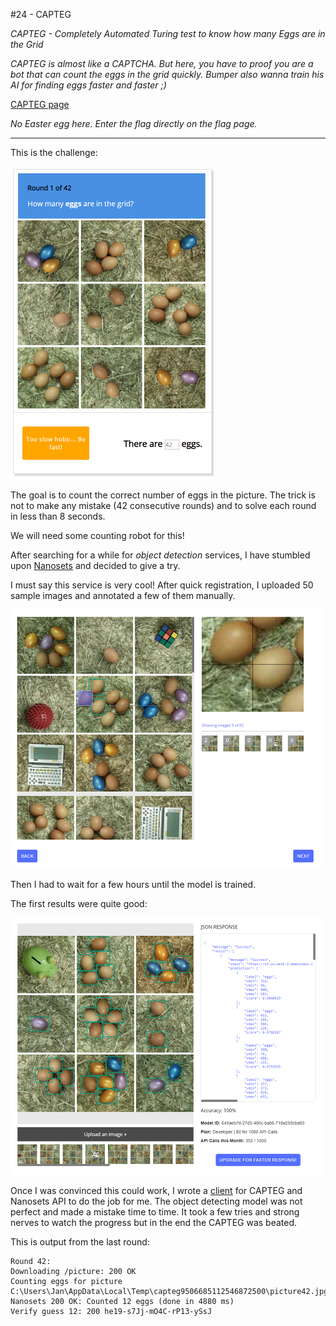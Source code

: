 #24 - CAPTEG

*CAPTEG - Completely Automated Turing test to know how many Eggs are in the Grid*

*CAPTEG is almost like a CAPTCHA. But here, you have to proof you are a bot that can count the eggs in the grid quickly.
Bumper also wanna train his AI for finding eggs faster and faster ;)*

[CAPTEG page](http://whale.hacking-lab.com:3555/)

*No Easter egg here. Enter the flag directly on the flag page.*

---

This is the challenge:

![](capteg.png)

The goal is to count the correct number of eggs in the picture. The trick is not to make any
mistake (42 consecutive rounds) and to solve each round in less than 8 seconds.

We will need some counting robot for this!

After searching for a while for *object detection* services, I have stumbled upon
[Nanosets](https://nanonets.com/) and decided to give a try.

I must say this service is very cool! After quick registration, I uploaded 50 sample
images and annotated a few of them manually.

![](nanosets-annotations.png)

Then I had to wait for a few hours until the model is trained.
 
The first results were quite good:

![](nanosets-scoring.png)

Once I was convinced this could work, I wrote a [client](CAPTEG.kt) for CAPTEG and Nanosets API to do
the job for me. The object detecting model was not perfect and made a mistake time to time.
It took a few tries and strong nerves to watch the progress but in the end the CAPTEG was beated.  

This is output from the last round:

```
Round 42:
Downloading /picture: 200 OK
Counting eggs for picture C:\Users\Jan\AppData\Local\Temp\capteg9506685112546872500\picture42.jpg
Nanosets 200 OK: Counted 12 eggs (done in 4880 ms)
Verify guess 12: 200 he19-s7Jj-mO4C-rP13-ySsJ
```
